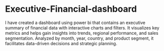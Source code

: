 # Executive-Financial-dashboard
I have created a dashboard using power bi that contains an executive summary of financial data with interactive charts and filters. It visualizes key metrics and helps gain insights into trends, regional performance, and sales segmentation. Analyzed by month, year, country, and product segment, it facilitates data-driven decisions and strategic planning.
